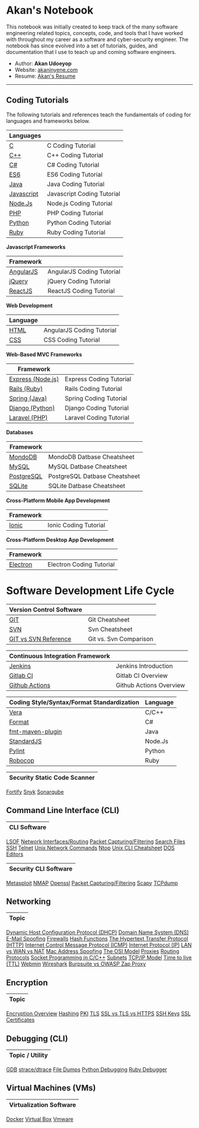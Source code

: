 
# Akan's Notebook

  This notebook was initially created to keep track of the many software engineering related topics, concepts, code, and tools that I have worked with throughout my career as a software and cyber-security engineer. The notebook has since evolved into a set of tutorials, guides, and documentation that I use to teach up and coming software engineers.


- Author: **Akan Udoeyop**
- Website: [akaninyene.com](http://akaninyene.com)<br/>
- Resume: [Akan's Resume](https://akaninyene.com/#/resume)<br/>

-----

## Coding Tutorials

The following tutorials and references teach the fundamentals  of coding for languages and frameworks below.

|**Languages**| |
|---| ---
[C](modules/coding/languages/c)| C Coding Tutorial
[C++](modules/coding/languages/c++)| C++ Coding Tutorial
[C#](modules/coding/languages/c-sharp)| C# Coding Tutorial
[ES6](modules/coding/languages/es6)| ES6 Coding Tutorial
[Java](modules/coding/languages/java)| Java  Coding Tutorial
[Javascript](modules/coding/languages/javascript)| Javascript  Coding Tutorial
[Node.Js](modules/coding/languages/nodejs)| Node.js  Coding Tutorial
[PHP](modules/coding/languages/php)| PHP  Coding Tutorial
[Python](modules/coding/languages/python)| Python  Coding Tutorial
[Ruby](modules/coding/languages/ruby)| Ruby  Coding Tutorial


**Javascript Frameworks**

|**Framework**| |
|---| ---
[AngularJS](modules/coding/languages/angularjs) | AngularJS Coding Tutorial
[jQuery](modules/coding/languages/jquery) | jQuery Coding Tutorial
[ReactJS](modules/coding/languages/reactjs) | ReactJS Coding Tutorial

**Web Development**

|**Language**| |
|---| ---
[HTML](modules/coding/languages/html) | AngularJS Coding Tutorial
[CSS](modules/coding/languages/css) | CSS Coding Tutorial

**Web-Based MVC Frameworks**

|**Framework**| |
|---| ---
[Express (Node.js)](modules/coding/web-application/express) | Express Coding Tutorial
[Rails (Ruby)](modules/coding/web-application/rails) | Rails Coding Tutorial
[Spring (Java)](modules/coding/web-application/spring) | Spring Coding Tutorial
[Django (Python)](modules/coding/web-application/django) | Django Coding Tutorial
[Laravel (PHP)](modules/coding/web-application/laravel) | Laravel Coding Tutorial

**Databases**

|**Framework**| |
|---| ---
[MondoDB](modules/databases/mongodb.md) | MondoDB Datbase Cheatsheet
[MySQL](modules/databases/mysql.md) | MySQL Datbase Cheatsheet
[PostgreSQL](modules/databases/postgres.md) | PostgreSQL Datbase Cheatsheet
[SQLite](modules/databases/sqlite.md) | SQLite Datbase Cheatsheet

**Cross-Platform Mobile App Development**

|**Framework**| |
|---| ---
[Ionic](modules/coding/languages/ionic) | Ionic Coding Tutorial

**Cross-Platform Desktop App Development**

|**Framework**| |
|---| ---
[Electron](modules/coding/languages/electron) | Electron Coding Tutorial

# Software Development Life Cycle

|**Version Control Software**| |
|---| ---
[GIT](modules/version-control/git.md) | Git Cheatsheet
[SVN](modules/version-control/svn.md) | Svn Cheatsheet
[GIT vs SVN Reference](modules/version-control/git-svn.md) | Git vs. Svn Comparison


|**Continuous Integration Framework**| |
|---| ---
[Jenkins](modules/continuous-integration/jenkins.md) | Jenkins Introduction
[Gitlab CI](modules/continuous-integration/gitlab-ci.md) | Gitlab CI Overview
[Github Actions](modules/continuous-integration/github-actions.md) | Github Actions Overview

|**Coding Style/Syntax/Format Standardization**|Language|
|---| ---
[Vera](modules/coding/coding_standards/c-c++/vera.md) | C/C++
[Format](modules/coding/coding_standards/c#/format.md) | C#
[fmt-maven-plugin](modules/coding/coding_standards/java/fmt-maven-plugin.md) | Java
[StandardJS](modules/coding/coding_standards/nodejs/standardjs.md) | Node.Js
[Pylint](modules/coding/coding_standards/python/pylint.md) | Python
[Robocop](modules/coding/coding_standards/ruby/robocop.md) | Ruby



|**Security Static Code Scanner**|
|---|
[Fortify](modules/coding/coding_standards/security/fortify.md)
[Snyk](modules/coding/coding_standards/security/snyk.md)
[Sonarqube](modules/coding/coding_standards/security/sonarqube.md)

## Command Line Interface (CLI)

|**CLI Software**|
|---|
[LSOF](modules/cli/lsof.md)
[Network Interfaces/Routing](modules/cli/network_interfaces_routing.md)
[Packet Capturing/Filtering](modules/cli/packet_capture_filtering.md)
[Search Files](modules/cli/search_files.md)
[SSH](modules/cli/ssh.md)
[Telnet](modules/cli/telnet.md)
[Unix Network Commands](modules/cli/unix_network_commands.md)
[Ntop](modules/cli/ntop.md)
[Unix CLI Cheatsheet](modules/cli/unix_cli_cheatsheet.md)
[DOS](modules/cli/dos_cheatcheet.md)
[Editors](modules/cli/editors.md)

|**Security CLI Software**|
|---|
[Metasploit](modules/cli/security/metasploit.md)
[NMAP](modules/cli/security/nmap.md)
[Openssl](modules/cli/security/openssl.md)
[Packet Capturing/Filtering](modules/cli/security/packet_capture_filtering.md)
[Scapy](modules/cli/security/scapy.md)
[TCPdump](modules/cli/security/tcpdump.md)

## Networking

|**Topic**|
|---|
[Dynamic Host Configuration Protocol (DHCP)](modules/networking/dhcp.md)
[Domain Name System (DNS)](modules/networking/dns.md)
[E-Mail Spoofing](modules/networking/email-spoofing.md)
[Firewalls](modules/networking/firewalls.md)
[Hash Functions](modules/networking/hash_functions.md)
[The Hypertext Transfer Protocol (HTTP)](modules/networking/http.md)
[Internet Control Message Protocol (ICMP)](modules/networking/icmp.md)
[Internet Protocol (IP)](modules/networking/ip.md)
[LAN vs WAN vs NAT](modules/networking/lan_wan_nat.md)
[Mac Address Spoofing](modules/networking/mac_spoofing.md)
[The OSI Model](modules/networking/osi.md)
[Proxies](modules/networking/proxies.md)
[Routing Protocols](modules/networking/routing-protocols.md)
[Socket Programming in C/C++](modules/networking/sockets.md)
[Subnets](modules/networking/ssl_tls_https.md)
[TCP/IP Model](modules/networking/tcp_ip_model.md)
[Time to live (TTL)](modules/networking/ttl.md)
[Webmin](modules/networking/webmin.md)
[Wireshark](modules/networking/wireshark.md)
[Burpsuite vs OWASP Zap Proxy](modules/networking/burpsuite_zap_proxy.md)

## Encryption

|**Topic**|
|---|
[Encryption Overview](modules/encryption/encryption.md)
[Hashing](modules/encryption/hashing.md)
[PKI](modules/encryption/pki.md)
[TLS](modules/encryption/tls.md)
[SSL vs TLS vs HTTPS](modules/encryption/ssl_tls_https.md)
[SSH Keys](modules/encryption/ssh_keys.md)
[SSL Certificates](modules/encryption/ssh_certificates.md)


## Debugging (CLI)

|**Topic / Utility**|
|---|
[GDB](modules/debugging/gdb.md)
[strace/dtrace](modules/debugging/debugging.md)
[File Dumps](modules/debugging/file_dumps.md)
[Python Debugging](modules/debugging/python_debugging_utilities.md)
[Ruby Debugger](modules/debugging/ruby_debugger.md)


## Virtual Machines (VMs)

|**Virtualization Software**|
|---|
[Docker](modules/virtual-machines/docker.md)
[Virtual Box](modules/virtual-machines/virtual-box.md)
[Vmware](modules/virtual-machines/vmware.md)
